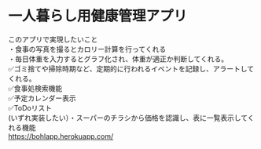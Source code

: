 # 一人暮らし用健康管理アプリ
このアプリで実現したいこと  
・食事の写真を撮るとカロリー計算を行ってくれる  
・毎日体重を入力するとグラフ化され、体重が適正か判断してくれる。  
✅ゴミ捨てや掃除時期など、定期的に行われるイベントを記録し、アラートしてくれる。  
✅食事処検索機能  
✅予定カレンダー表示  
✅ToDoリスト  
(いずれ実装したい）・スーパーのチラシから価格を認識し、表に一覧表示してくれる機能  
https://bohlapp.herokuapp.com/

